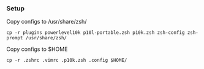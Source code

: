 ### Setup

Copy configs to /usr/share/zsh/
```
cp -r plugins powerlevel10k p10l-portable.zsh p10k.zsh zsh-config zsh-prompt /usr/share/zsh/
```

Copy configs to $HOME
```
cp -r .zshrc .vimrc .p10k.zsh .config $HOME/
```
